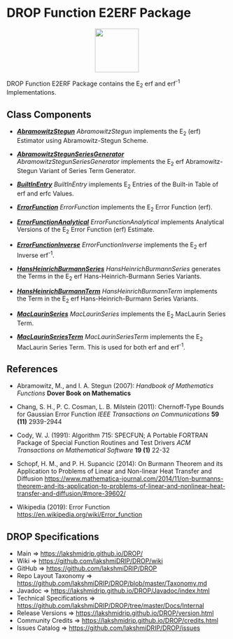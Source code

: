 # DROP Function E2ERF Package

<p align="center"><img src="https://github.com/lakshmiDRIP/DROP/blob/master/DRIP_Logo.gif?raw=true" width="100"></p>

DROP Function E2ERF Package contains the E<sub>2</sub> erf and erf<sup>-1</sup> Implementations.


## Class Components

 * [***AbramowitzStegun***](https://github.com/lakshmiDRIP/DROP/tree/master/src/main/java/org/drip/function/e2erf/AbramowitzStegun.java)
 <i>AbramowitzStegun</i> implements the E<sub>2</sub> (erf) Estimator using Abramowitz-Stegun Scheme.

 * [***AbramowitzStegunSeriesGenerator***](https://github.com/lakshmiDRIP/DROP/tree/master/src/main/java/org/drip/function/e2erf/AbramowitzStegunSeriesGenerator.java)
 <i>AbramowitzStegunSeriesGenerator</i> implements the E<sub>2</sub> erf Abramowitz-Stegun Variant of Series Term Generator.

 * [***BuiltInEntry***](https://github.com/lakshmiDRIP/DROP/tree/master/src/main/java/org/drip/function/e2erf/BuiltInEntry.java)
 <i>BuiltInEntry</i> implements E<sub>2</sub> Entries of the Built-in Table of erf and erfc Values.

 * [***ErrorFunction***](https://github.com/lakshmiDRIP/DROP/tree/master/src/main/java/org/drip/function/e2erf/ErrorFunction.java)
 <i>ErrorFunction</i> implements the E<sub>2</sub> Error Function (erf).

 * [***ErrorFunctionAnalytical***](https://github.com/lakshmiDRIP/DROP/tree/master/src/main/java/org/drip/function/e2erf/ErrorFunctionAnalytical.java)
 <i>ErrorFunctionAnalytical</i> implements Analytical Versions of the E<sub>2</sub> Error Function (erf) Estimate.

 * [***ErrorFunctionInverse***](https://github.com/lakshmiDRIP/DROP/tree/master/src/main/java/org/drip/function/e2erf/ErrorFunctionInverse.java)
 <i>ErrorFunctionInverse</i> implements the E<sub>2</sub> erf Inverse erf<sup>-1</sup>.

 * [***HansHeinrichBurmannSeries***](https://github.com/lakshmiDRIP/DROP/tree/master/src/main/java/org/drip/function/e2erf/HansHeinrichBurmannSeries.java)
 <i>HansHeinrichBurmannSeries</i> generates the Terms in the E<sub>2</sub> erf Hans-Heinrich-Burmann Series Variants.

 * [***HansHeinrichBurmannTerm***](https://github.com/lakshmiDRIP/DROP/tree/master/src/main/java/org/drip/function/e2erf/HansHeinrichBurmannTerm.java)
 <i>HansHeinrichBurmannTerm</i> implements the Term in the E<sub>2</sub> erf Hans-Heinrich-Burmann Series Variants.

 * [***MacLaurinSeries***](https://github.com/lakshmiDRIP/DROP/tree/master/src/main/java/org/drip/function/e2erf/MacLaurinSeries.java)
 <i>MacLaurinSeries</i> implements the E<sub>2</sub> MacLaurin Series Term.

 * [***MacLaurinSeriesTerm***](https://github.com/lakshmiDRIP/DROP/tree/master/src/main/java/org/drip/function/e2erf/MacLaurinSeriesTerm.java)
 <i>MacLaurinSeriesTerm</i> implements the E<sub>2</sub> MacLaurin Series Term. This is used for both erf and erf<sup>-1</sup>.


## References

 * Abramowitz, M., and I. A. Stegun (2007): <i>Handbook of Mathematics Functions</i> <b>Dover Book on Mathematics</b>

 * Chang, S. H., P. C. Cosman, L. B. Milstein (2011): Chernoff-Type Bounds for Gaussian Error Function <i>IEEE Transactions on Communications</i> <b>59 (11)</b> 2939-2944

 * Cody, W. J. (1991): Algorithm 715: SPECFUN; A Portable FORTRAN Package of Special Function Routines and Test Drivers <i>ACM Transactions on Mathematical Software</i> <b>19 (1)</b> 22-32

 * Schopf, H. M., and P. H. Supancic (2014): On Burmann Theorem and its Application to Problems of Linear and Non-linear Heat Transfer and Diffusion https://www.mathematica-journal.com/2014/11/on-burmanns-theorem-and-its-application-to-problems-of-linear-and-nonlinear-heat-transfer-and-diffusion/#more-39602/

 * Wikipedia (2019): Error Function https://en.wikipedia.org/wiki/Error_function


## DROP Specifications

 * Main                     => https://lakshmidrip.github.io/DROP/
 * Wiki                     => https://github.com/lakshmiDRIP/DROP/wiki
 * GitHub                   => https://github.com/lakshmiDRIP/DROP
 * Repo Layout Taxonomy     => https://github.com/lakshmiDRIP/DROP/blob/master/Taxonomy.md
 * Javadoc                  => https://lakshmidrip.github.io/DROP/Javadoc/index.html
 * Technical Specifications => https://github.com/lakshmiDRIP/DROP/tree/master/Docs/Internal
 * Release Versions         => https://lakshmidrip.github.io/DROP/version.html
 * Community Credits        => https://lakshmidrip.github.io/DROP/credits.html
 * Issues Catalog           => https://github.com/lakshmiDRIP/DROP/issues
